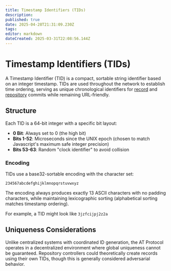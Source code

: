 ```yaml
---
title: Timestamp Identifiers (TIDs)
description: 
published: true
date: 2025-04-28T21:31:09.230Z
tags: 
editor: markdown
dateCreated: 2025-03-31T22:08:56.144Z
---
```


# Timestamp Identifiers (TIDs)
A Timestamp Identifier (TID) is a compact, sortable string identifier based on an integer timestamp. TIDs are used throughout the network to establish time ordering, serving as unique chronological identifiers for [record](/en/wiki/reference/data/records) and [repository](/en/wiki/reference/core-architecture/pds) commits while remaining URL-friendly. 

## Structure
Each TID is a 64-bit integer with a specific bit layout:
- **0 Bit**: Always set to 0 (the high bit)
- **Bits 1-52**: Microseconds since the UNIX epoch (chosen to match Javascript's maximum safe integer precision)
- **Bits 53-63**: Random "clock identifier" to avoid collision

### Encoding
TIDs use a base32-sortable encoding with the character set:

```
234567abcdefghijklmnopqrstuvwxyz
```

The encoding always produces exactly 13 ASCII characters with no padding characters, while maintaining lexicographic sorting (alphabetical sorting matches timestamp ordering).

For example, a TID might look like `3jzfcijpj2z2a`

## Uniqueness Considerations
Unlike centralized systems with coordinated ID generation, the AT Protocol operates in a decentralized environment where global uniqueness cannot be guaranteed. Repository controllers could theoretically create records using their own TIDs, though this is generally considered adversarial behavior. 